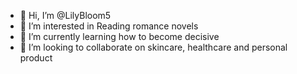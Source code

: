 - 👋 Hi, I’m @LilyBloom5
- 👀 I’m interested in Reading romance novels
- 🌱 I’m currently learning how to become decisive 
- 💞️ I’m looking to collaborate on skincare, healthcare and personal product

<!---
LilyBloom5/LilyBloom5 is a ✨ special ✨ repository because its `README.md` (this file) appears on your GitHub profile.
You can click the Preview link to take a look at your changes.
--->
